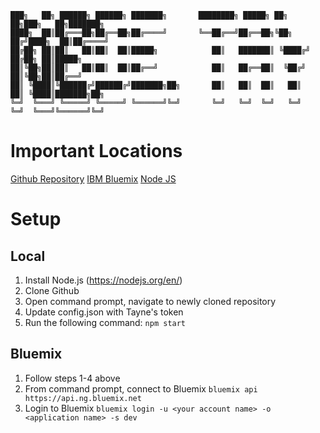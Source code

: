 
```
███╗   ██╗ ██████╗ ██████╗ ███████╗       ████████╗ █████╗ ██╗   ██╗███╗   ██╗███████╗   
████╗  ██║██╔═══██╗██╔══██╗██╔════╝       ╚══██╔══╝██╔══██╗╚██╗ ██╔╝████╗  ██║██╔════╝   
██╔██╗ ██║██║   ██║██║  ██║█████╗            ██║   ███████║ ╚████╔╝ ██╔██╗ ██║█████╗     
██║╚██╗██║██║   ██║██║  ██║██╔══╝            ██║   ██╔══██║  ╚██╔╝  ██║╚██╗██║██╔══╝     
██║ ╚████║╚██████╔╝██████╔╝███████╗██╗       ██║   ██║  ██║   ██║   ██║ ╚████║███████╗██╗
╚═╝  ╚═══╝ ╚═════╝ ╚═════╝ ╚══════╝╚═╝       ╚═╝   ╚═╝  ╚═╝   ╚═╝   ╚═╝  ╚═══╝╚══════╝╚═╝
```                                                                                      

Important Locations
======
[Github Repository](https://github.com/cstabb/vafbot)
[IBM Bluemix](https://console.ng.bluemix.net/)
[Node JS](https://nodejs.org/en/)

Setup
======
Local
------
1. Install Node.js (https://nodejs.org/en/)
2. Clone Github
3. Open command prompt, navigate to newly cloned repository
4. Update config.json with Tayne's token
5. Run the following command:
	`npm start`

Bluemix
------
1. Follow steps 1-4 above
2. From command prompt, connect to Bluemix
	`bluemix api https://api.ng.bluemix.net`
3. Login to Bluemix
	`bluemix login -u <your account name> -o <application name> -s dev`
